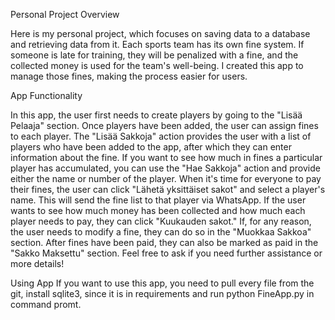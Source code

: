 Personal Project Overview

Here is my personal project, which focuses on saving data to a database and retrieving data from it. Each sports team has its own fine system. If someone is late for training, they will be penalized with a fine, and the collected money is used for the team's well-being. I created this app to manage those fines, making the process easier for users.

App Functionality

In this app, the user first needs to create players by going to the "Lisää Pelaaja" section. Once players have been added, the user can assign fines to each player. The "Lisää Sakkoja" action provides the user with a list of players who have been added to the app, after which they can enter information about the fine. If you want to see how much in fines a particular player has accumulated, you can use the "Hae Sakkoja" action and provide either the name or number of the player. When it's time for everyone to pay their fines, the user can click "Lähetä yksittäiset sakot" and select a player's name. This will send the fine list to that player via WhatsApp. If the user wants to see how much money has been collected and how much each player needs to pay, they can click "Kuukauden sakot." If, for any reason, the user needs to modify a fine, they can do so in the "Muokkaa Sakkoa" section. After fines have been paid, they can also be marked as paid in the "Sakko Maksettu" section. Feel free to ask if you need further assistance or more details!

Using App
If you want to use this app, you need to pull every file from the git, install sqlite3, since it is in requirements and run python FineApp.py in command promt.
